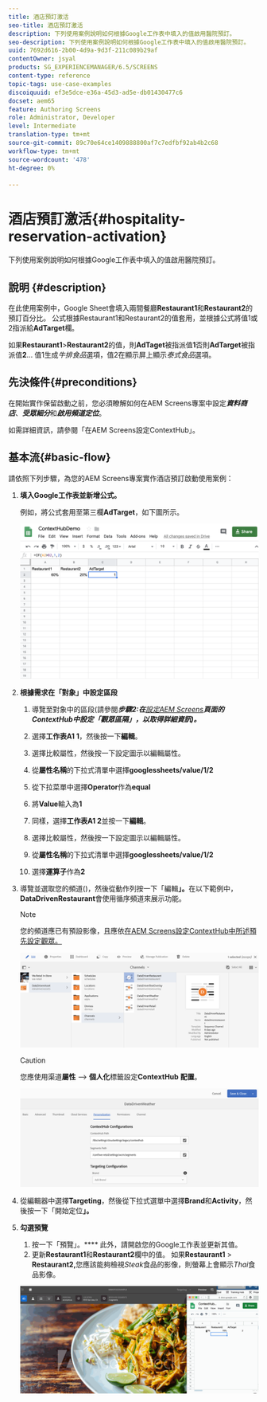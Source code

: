 ```yaml
---
title: 酒店預訂激活
seo-title: 酒店預訂激活
description: 下列使用案例說明如何根據Google工作表中填入的值啟用醫院預訂。
seo-description: 下列使用案例說明如何根據Google工作表中填入的值啟用醫院預訂。
uuid: 7692d616-2b00-4d9a-9d3f-211c089b29af
contentOwner: jsyal
products: SG_EXPERIENCEMANAGER/6.5/SCREENS
content-type: reference
topic-tags: use-case-examples
discoiquuid: ef3e5dce-e36a-45d3-ad5e-db01430477c6
docset: aem65
feature: Authoring Screens
role: Administrator, Developer
level: Intermediate
translation-type: tm+mt
source-git-commit: 89c70e64ce1409888800af7c7edfbf92ab4b2c68
workflow-type: tm+mt
source-wordcount: '478'
ht-degree: 0%

---
```



# 酒店預訂激活{#hospitality-reservation-activation}

下列使用案例說明如何根據Google工作表中填入的值啟用醫院預訂。

## 說明 {#description}

在此使用案例中，Google Sheet會填入兩間餐廳&#x200B;**Restaurant1**&#x200B;和&#x200B;**Restaurant2**&#x200B;的預訂百分比。 公式根據Restaurant1和Restaurant2的值套用，並根據公式將值1或2指派給&#x200B;**AdTarget**&#x200B;欄。

如果&#x200B;**Restaurant1**>**Restaurant2**&#x200B;的值，則&#x200B;**AdTaget**&#x200B;被指派值&#x200B;**1**&#x200B;否則&#x200B;**AdTarget**&#x200B;被指派值&#x200B;**2**... 值1生成&#x200B;*牛排食品*&#x200B;選項，值2在顯示屏上顯示&#x200B;*泰式食品*&#x200B;選項。

## 先決條件{#preconditions}

在開始實作保留啟動之前，您必須瞭解如何在AEM Screens專案中設定&#x200B;***資料商店***、***受眾細分***&#x200B;和&#x200B;***啟用頻道定位***。

如需詳細資訊，請參閱「在AEM Screens設定ContextHub」。[](configuring-context-hub.md)

## 基本流{#basic-flow}

請依照下列步驟，為您的AEM Screens專案實作酒店預訂啟動使用案例：

1. **填入Google工作表並新增公式。**

   例如，將公式套用至第三欄&#x200B;**AdTarget**，如下圖所示。

   ![screen_shot_2019-04-29at94132am](assets/screen_shot_2019-04-29at94132am.png)

1. **根據需求在「對象」中設定區段**

   1. 導覽至對象中的區段(請參閱&#x200B;***步驟2:在&#x200B;**[設定AEM Screens](configuring-context-hub.md)**頁面的ContextHub中設定「觀眾區隔」，以取得詳細資訊)。***

   1. 選擇&#x200B;**工作表A1 1**，然後按一下&#x200B;**編輯**。

   1. 選擇比較屬性，然後按一下設定圖示以編輯屬性。
   1. 從&#x200B;**屬性名稱**&#x200B;的下拉式清單中選擇&#x200B;**googlessheets/value/1/2**

   1. 從下拉菜單中選擇&#x200B;**Operator**&#x200B;作為&#x200B;**equal**

   1. 將&#x200B;**Value**&#x200B;輸入為&#x200B;**1**

   1. 同樣，選擇&#x200B;**工作表A1 2**&#x200B;並按一下&#x200B;**編輯**。

   1. 選擇比較屬性，然後按一下設定圖示以編輯屬性。
   1. 從&#x200B;**屬性名稱**&#x200B;的下拉式清單中選擇&#x200B;**googlessheets/value/1/2**

   1. 選擇&#x200B;**運算子**&#x200B;作為&#x200B;**2**

1. 導覽並選取您的頻道()，然後從動作列按一下「編輯&#x200B;**」。**&#x200B;在以下範例中，**DataDrivenRestaurant**&#x200B;會使用循序頻道來展示功能。

   >[!NOTE]
   >
   >您的頻道應已有預設影像，且應依[在AEM Screens設定ContextHub中所述預先設定觀眾。](configuring-context-hub.md)

   ![screen_shot_2019-05-08at14652pm](assets/screen_shot_2019-05-08at14652pm.png)

   >[!CAUTION]
   >
   >您應使用渠道&#x200B;**屬性** —> **個人化**&#x200B;標籤設定&#x200B;**ContextHub** **配置**。

   ![screen_shot_2019-05-08at114106am](assets/screen_shot_2019-05-08at114106am.png)

1. 從編輯器中選擇&#x200B;**Targeting**，然後從下拉式選單中選擇&#x200B;**Brand**&#x200B;和&#x200B;**Activity**，然後按一下「開始定位&#x200B;**」。**
1. **勾選預覽**

   1. 按一下「預覽」。**** 此外，請開啟您的Google工作表並更新其值。
   1. 更新&#x200B;**Restaurant1**&#x200B;和&#x200B;**Restaurant2**&#x200B;欄中的值。 如果&#x200B;**Restaurant1** > **Restaurant2,**&#x200B;您應該能夠檢視&#x200B;*Steak*&#x200B;食品的影像，則螢幕上會顯示&#x200B;*Thai*&#x200B;食品影像。

   ![結果5](assets/result5.gif)

